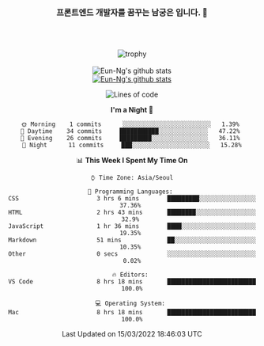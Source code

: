 <div align="center">

### 프론트엔드 개발자를 꿈꾸는 남궁은 입니다. 👋
 
<br />
<br />
 
![trophy](https://github-profile-trophy.vercel.app/?username=Eun-Ng)
<br />
<br />
![Eun-Ng's github stats](https://github-readme-stats.vercel.app/api?username=Eun-Ng&show_icons=true)
<br />
[![Eun-Ng's github stats](https://github-readme-stats.vercel.app/api/top-langs/?username=Eun-Ng&show_icons=true&hide_border=true&title_color=004386&icon_color=004386&layout=compact)](https://github.com/Eun-Ng)
<br />

<!--START_SECTION:waka-->
![Lines of code](https://img.shields.io/badge/From%20Hello%20World%20I%27ve%20Written-65%20lines%20of%20code-blue)

**I'm a Night 🦉** 

```text
🌞 Morning    1 commits      ░░░░░░░░░░░░░░░░░░░░░░░░░   1.39% 
🌆 Daytime    34 commits     ███████████░░░░░░░░░░░░░░   47.22% 
🌃 Evening    26 commits     █████████░░░░░░░░░░░░░░░░   36.11% 
🌙 Night      11 commits     ███░░░░░░░░░░░░░░░░░░░░░░   15.28%

```


📊 **This Week I Spent My Time On** 

```text
⌚︎ Time Zone: Asia/Seoul

💬 Programming Languages: 
CSS                      3 hrs 6 mins        █████████░░░░░░░░░░░░░░░░   37.36% 
HTML                     2 hrs 43 mins       ████████░░░░░░░░░░░░░░░░░   32.9% 
JavaScript               1 hr 36 mins        ████░░░░░░░░░░░░░░░░░░░░░   19.35% 
Markdown                 51 mins             ██░░░░░░░░░░░░░░░░░░░░░░░   10.35% 
Other                    0 secs              ░░░░░░░░░░░░░░░░░░░░░░░░░   0.02%

🔥 Editors: 
VS Code                  8 hrs 18 mins       █████████████████████████   100.0%

💻 Operating System: 
Mac                      8 hrs 18 mins       █████████████████████████   100.0%

```


 Last Updated on 15/03/2022 18:46:03 UTC
<!--END_SECTION:waka-->
 
</div>
